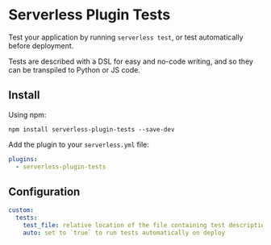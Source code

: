 # Serverless Plugin Tests

Test your application by running `serverless test`, or test automatically before deployment.

Tests are described with a DSL for easy and no-code writing, and so they can be transpiled to Python or JS code.


## Install
Using npm:
```
npm install serverless-plugin-tests --save-dev
```

Add the plugin to your `serverless.yml` file:
```yaml
plugins:
  - serverless-plugin-tests
```

## Configuration

```yaml
custom:
  tests:
    test_file: relative location of the file containing test descriptions
    auto: set to `true` to run tests automatically on deploy

```
